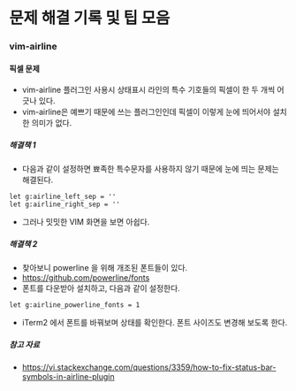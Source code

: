 # 문제 해결 기록 및 팁 모음

### vim-airline
#### 픽셀 문제
* vim-airline 플러그인 사용시 상태표시 라인의 특수 기호들의 픽셀이 한 두 개씩 어긋나 있다.
* vim-airline은 예쁘기 때문에 쓰는 플러그인인데 픽셀이 이렇게 눈에 띄어서야 설치한 의미가 없다.

##### 해결책 1
* 다음과 같이 설정하면 뾰족한 특수문자를 사용하지 않기 때문에 눈에 띄는 문제는 해결된다.
```viml
let g:airline_left_sep = ''
let g:airline_right_sep = ''
```
* 그러나 밋밋한 VIM 화면을 보면 아쉽다.

##### 해결책 2
* 찾아보니 powerline 을 위해 개조된 폰트들이 있다.
* https://github.com/powerline/fonts
* 폰트를 다운받아 설치하고, 다음과 같이 설정한다.
```viml
let g:airline_powerline_fonts = 1
```
* iTerm2 에서 폰트를 바꿔보며 상태를 확인한다. 폰트 사이즈도 변경해 보도록 한다.

##### 참고 자료
* https://vi.stackexchange.com/questions/3359/how-to-fix-status-bar-symbols-in-airline-plugin
